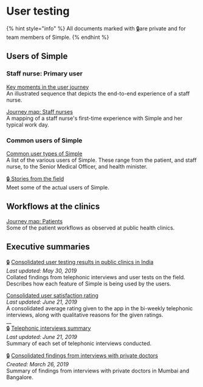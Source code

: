 # User testing

{% hint style="info" %}
All documents marked with [🔒](https://drive.google.com/open?id=16-h9YaZf0rFZXbrGHll2ouWXNUiRzwFytuFZwh4Dvks)are private and for team members of Simple.
{% endhint %}

## Users of Simple

### Staff nurse: Primary user

[Key moments in the user journey](users-key-moments.md)  
An illustrated sequence that depicts the end-to-end experience of a staff nurse. 

[Journey map: Staff nurses](https://drive.google.com/open?id=16VpzOyG5R7o7UwsIA_RiGSHQeaDS38rMw3Xi5Rn0XwQ)  
A mapping of a staff nurse's first-time experience with Simple and her typical work day.

### Common users of Simple

[Common user types of Simple](https://drive.google.com/open?id=1Z33sTuCUU2AQ0CNvuy7aWJAIYDOLWfwXljhMCoEP_Jo)  
A list of the various users of Simple. These range from the patient, and staff nurse, to the Senior Medical Officer, and health minister.  
  
[🔒 Stories from the field  
](https://drive.google.com/open?id=16-h9YaZf0rFZXbrGHll2ouWXNUiRzwFytuFZwh4Dvks)Meet some of the actual users of Simple.

## Workflows at the clinics

[Journey map: Patients](https://drive.google.com/open?id=1mploce9-G8PSd-oabUqrA0ieIGL7oacO)  
Some of the patient workflows as observed at public health clinics.

## Executive summaries

[🔒](https://emojipedia.org/lock/) [Consolidated user testing results in public clinics in India](https://drive.google.com/open?id=1rUFcoEDIrYpJLLiqe8eQqxoAlr_XQfaTci64Z5FRihU)  
_Last updated: May 30, 2019_  
Collated findings from telephonic interviews and user tests on the field. Describes how each feature of Simple is being used by the users.  
  
[Consolidated user satisfaction rating  
](https://docs.google.com/document/d/1nTMH31oSfY1WsxLcXyL01kDThrYwDuyxOjG21FohpEk/edit)_Last updated: June 21, 2019_  
A consolidated average rating given to the app in the bi-weekly telephonic interviews, along with qualitative reasons for the given ratings.  
__  
[🔒](https://emojipedia.org/lock/) [Telephonic interviews summary](https://docs.google.com/document/d/1QzsWinS3mK6n6V_GHB3UW_525SVfYqftLGTMk0gFMbw/edit?usp=sharing)  
_Last updated: June 21, 2019_  
Summary of each set of telephonic interviews conducted.  
  
[🔒](https://emojipedia.org/lock/) [Consolidated findings from interviews with private doctors](https://drive.google.com/open?id=1zM-Eyb0R8stMHuXHZSGDF98MjXcKUL36XwfCqDrT1_k)  
_Created: March 26, 2019_  
Summary of findings from interviews with private doctors in Mumbai and Bangalore.  
  


